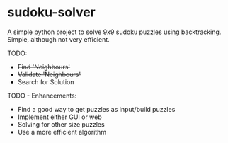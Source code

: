 # sudoku-solver
A simple python project to solve 9x9 sudoku puzzles using backtracking.
Simple, although not very efficient.

TODO:
- ~~Find 'Neighbours'~~
- ~~Validate 'Neighbours'~~
- Search for Solution

TODO - Enhancements:
- Find a good way to get puzzles as input/build puzzles
- Implement either GUI or web
- Solving for other size puzzles
- Use a more efficient algorithm
